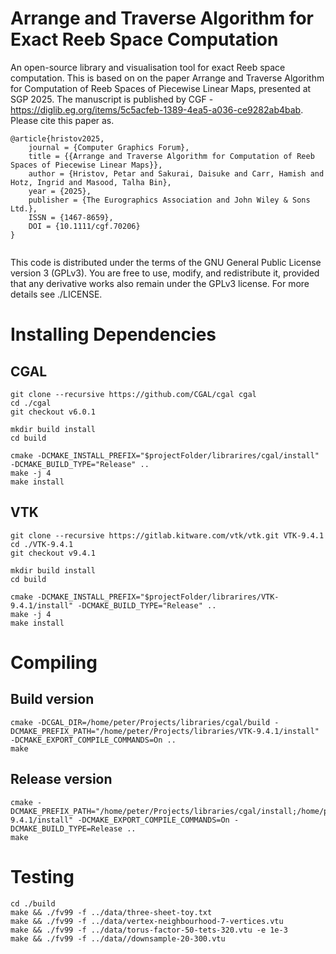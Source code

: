 # Arrange and Traverse Algorithm for Exact Reeb Space Computation
An open-source library and visualisation tool for exact Reeb space computation. This is based on on the paper Arrange and Traverse Algorithm for Computation of Reeb Spaces of Piecewise Linear Maps, presented at SGP 2025. The manuscript is published by CGF - https://diglib.eg.org/items/5c5acfeb-1389-4ea5-a036-ce9282ab4bab. Please cite this paper as.

```
@article{hristov2025,
    journal = {Computer Graphics Forum},
    title = {{Arrange and Traverse Algorithm for Computation of Reeb Spaces of Piecewise Linear Maps}},
    author = {Hristov, Petar and Sakurai, Daisuke and Carr, Hamish and Hotz, Ingrid and Masood, Talha Bin},
    year = {2025},
    publisher = {The Eurographics Association and John Wiley & Sons Ltd.},
    ISSN = {1467-8659},
    DOI = {10.1111/cgf.70206}
}
        
```

This code is distributed under the terms of the GNU General Public License version 3 (GPLv3). You are free to use, modify, and redistribute it, provided that any derivative works also remain under the GPLv3 license. For more details see ./LICENSE.


# Installing Dependencies

## CGAL

```
git clone --recursive https://github.com/CGAL/cgal cgal
cd ./cgal
git checkout v6.0.1 

mkdir build install
cd build

cmake -DCMAKE_INSTALL_PREFIX="$projectFolder/librarires/cgal/install" -DCMAKE_BUILD_TYPE="Release" ..
make -j 4
make install
```


## VTK

```
git clone --recursive https://gitlab.kitware.com/vtk/vtk.git VTK-9.4.1
cd ./VTK-9.4.1
git checkout v9.4.1 

mkdir build install
cd build

cmake -DCMAKE_INSTALL_PREFIX="$projectFolder/librarires/VTK-9.4.1/install" -DCMAKE_BUILD_TYPE="Release" ..
make -j 4
make install
```


# Compiling

## Build version
```
cmake -DCGAL_DIR=/home/peter/Projects/libraries/cgal/build -DCMAKE_PREFIX_PATH="/home/peter/Projects/libraries/VTK-9.4.1/install" -DCMAKE_EXPORT_COMPILE_COMMANDS=On ..
make
```

## Release version
```
cmake -DCMAKE_PREFIX_PATH="/home/peter/Projects/libraries/cgal/install;/home/peter/Projects/libraries/VTK-9.4.1/install" -DCMAKE_EXPORT_COMPILE_COMMANDS=On -DCMAKE_BUILD_TYPE=Release ..
make
```


# Testing

```
cd ./build
make && ./fv99 -f ../data/three-sheet-toy.txt
make && ./fv99 -f ../data/vertex-neighbourhood-7-vertices.vtu
make && ./fv99 -f ../data/torus-factor-50-tets-320.vtu -e 1e-3
make && ./fv99 -f ../data//downsample-20-300.vtu
```
